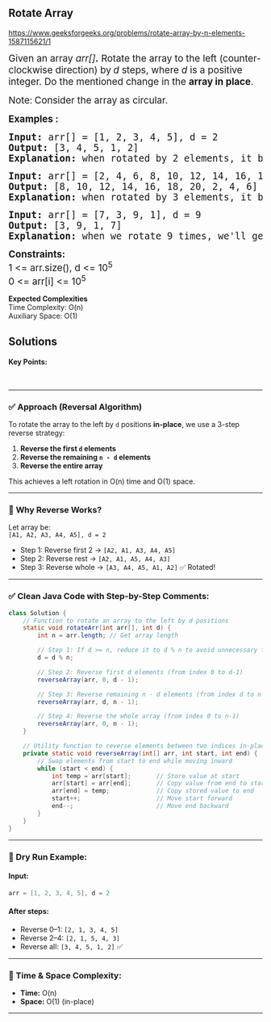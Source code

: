 ## Rotate Array


https://www.geeksforgeeks.org/problems/rotate-array-by-n-elements-1587115621/1


<div class="problems_problem_content__Xm_eO"><p><span style="font-size: 14pt;">Given an array <em>arr[]</em><em><strong>.</strong></em>&nbsp;Rotate the array to the left (counter-clockwise direction) by<strong> </strong><em>d</em> steps, where <em>d</em> is a positive integer.&nbsp;Do the mentioned change in the&nbsp;<strong>array in place</strong>.</span></p>
<p><span style="font-size: 14pt;">Note:<strong> </strong>Consider the array as circular.</span></p>
<p><span style="font-size: 14pt;"><strong>Examples :<br></strong></span></p>
<pre><span style="font-size: 14pt;"><strong>Input: </strong>arr[] = [1, 2, 3, 4, 5], d = 2
<strong>Output: </strong>[3, 4, 5, 1, 2]
<strong>Explanation:</strong> when rotated by 2 elements, it becomes 3 4 5 1 2.</span></pre>
<pre><span style="font-size: 14pt;"><strong>Input: </strong>arr[] = [2, 4, 6, 8, 10, 12, 14, 16, 18, 20], d = 3
<strong>Output: </strong>[8, 10, 12, 14, 16, 18, 20, 2, 4, 6]<strong>
Explanation: </strong>when rotated by 3 elements, it becomes 8 10 12 14 16 18 20 2 4 6.<br></span></pre>
<pre><span style="font-size: 14pt;"><strong>Input: </strong>arr[] = [7, 3, 9, 1], d = 9
<strong>Output: </strong>[3, 9, 1, 7]<strong>
Explanation: </strong>when we rotate 9 times, we'll get 3 9 1 7 as resultant array.</span></pre>
<p><span style="font-size: 14pt;"><strong>Constraints:</strong><br>1 &lt;= arr.size(), d &lt;= 10<sup>5</sup></span><br><span style="font-size: 14pt;">0 &lt;=&nbsp;arr[i] &lt;= 10<sup>5</sup></span></p></div>

<div class="problems_accordion_tags__JJ2DX problems_active_tags__3RExF"><div class="active title problems_active_tag_title__cgl9e"><div class="problems_tag_container__kWANg"><strong>Expected Complexities</strong></div></div><div class="content active animated_content open"><div class="problems_expected_complexities_text__h_eyi"><div class="problems_normal_text__QiKrb">Time Complexity: O(n)</div><div class="problems_normal_text__QiKrb">Auxiliary Space: O(1)</div></div></div><div class="ui divider g-mt-3"></div></div>

## Solutions

#### Key Points:
```


```


---

### ✅ **Approach (Reversal Algorithm)**

To rotate the array to the left by `d` positions **in-place**, we use a 3-step reverse strategy:

1. **Reverse the first `d` elements**
2. **Reverse the remaining `n - d` elements**
3. **Reverse the entire array**

This achieves a left rotation in O(n) time and O(1) space.

---

### 🧠 **Why Reverse Works?**

Let array be:  
`[A1, A2, A3, A4, A5], d = 2`

- Step 1: Reverse first 2 → `[A2, A1, A3, A4, A5]`
- Step 2: Reverse rest → `[A2, A1, A5, A4, A3]`
- Step 3: Reverse whole → `[A3, A4, A5, A1, A2]` ✅ Rotated!

---

### ✅ Clean Java Code with Step-by-Step Comments:

```java
class Solution {
    // Function to rotate an array to the left by d positions
    static void rotateArr(int arr[], int d) {
        int n = arr.length; // Get array length

        // Step 1: If d >= n, reduce it to d % n to avoid unnecessary full rotations
        d = d % n;

        // Step 2: Reverse first d elements (from index 0 to d-1)
        reverseArray(arr, 0, d - 1);

        // Step 3: Reverse remaining n - d elements (from index d to n-1)
        reverseArray(arr, d, n - 1);

        // Step 4: Reverse the whole array (from index 0 to n-1)
        reverseArray(arr, 0, n - 1);
    }

    // Utility function to reverse elements between two indices in-place
    private static void reverseArray(int[] arr, int start, int end) {
        // Swap elements from start to end while moving inward
        while (start < end) {
            int temp = arr[start];       // Store value at start
            arr[start] = arr[end];       // Copy value from end to start
            arr[end] = temp;             // Copy stored value to end
            start++;                     // Move start forward
            end--;                       // Move end backward
        }
    }
}
```

---

### 🧪 Dry Run Example:

#### Input:
```java
arr = [1, 2, 3, 4, 5], d = 2
```

#### After steps:
- Reverse 0–1: `[2, 1, 3, 4, 5]`
- Reverse 2–4: `[2, 1, 5, 4, 3]`
- Reverse all: `[3, 4, 5, 1, 2]` ✅

---

### 📌 Time & Space Complexity:

- **Time:** O(n)
- **Space:** O(1) (in-place)

---





























